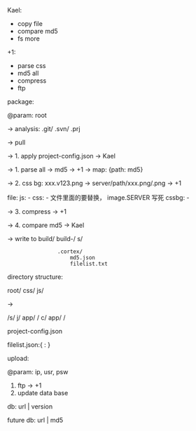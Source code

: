 Kael:
- copy file
- compare md5
- fs more

+1:
- parse css
- md5 all
- compress
- ftp



package:

@param:
    root
    
-> analysis: .git/ .svn/ .prj

-> pull

-> 1. apply project-config.json  -> Kael

-> 1. parse all -> md5          -> +1
    -> map: {path: md5}

-> 2. css bg:  xxx.v123.png -> server/path/xxx.png/<md5>.png   -> +1

file:
    js: -
    css: -
        文件里面的要替换， image.SERVER 写死
    cssbg: -


-> 3. compress              -> +1

-> 4. compare md5           -> Kael
    
-> write to build/
                build-<date-time>/
                    s/
                    
            
                    .cortex/
                        md5.json
                        filelist.txt
    
    

directory structure:

root/
    css/
    js/
    
->

/s/
    j/
        app/
            <name>/
                <js/>
    c/
        app/
            <name>/
                <css/>
                
                
project-config.json


filelist.json:{
    <filename>:<md5>
}




upload:

@param: ip, usr, psw

1. ftp                      -> +1
2. update data base




db:
url | version

future db:
url | md5
